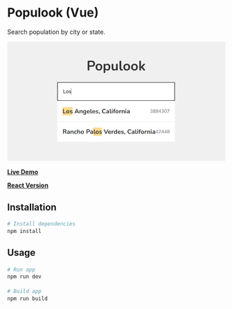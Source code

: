 # Populook (Vue)

Search population by city or state.

![](https://github.com/weiying-chen/populook-vue/blob/main/screenshot.png)

**[Live Demo](https://populook-vue.vercel.app/)**

**[React Version](https://github.com/weiying-chen/populook-react)**

## Installation

```bash
# Install dependencies
npm install
```

## Usage

```bash
# Run app
npm run dev

# Build app
npm run build
```
